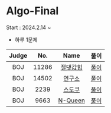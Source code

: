 # Algo-Final
Start : 2024.2.14 ~ 
- 하루 1문제

  
|   Judge   | No. | Name | 풀이 |
| :-----: | :------: | :------: | :------: | 
|   BOJ  | 11286 | [절댓값힙](https://www.acmicpc.net/problem/11286) | [풀이](https://github.com/smarfy99/Algorithm_Practice/blob/main/Algo/BOJ/BOJ_11286_%E1%84%8C%E1%85%A5%E1%86%AF%E1%84%83%E1%85%A2%E1%86%BA%E1%84%80%E1%85%A1%E1%86%B9%E1%84%92%E1%85%B5%E1%86%B8.java) |
|   BOJ  | 14502 | [연구소](https://www.acmicpc.net/problem/14502) | [풀이](https://github.com/smarfy99/Algorithm_Practice/blob/main/Algo/BOJ/BOJ_14502_%EC%97%B0%EA%B5%AC%EC%86%8C.java) |
|   BOJ  | 2239 | [스도쿠](https://www.acmicpc.net/problem/2239) | [풀이](https://github.com/smarfy99/Algorithm_Practice/blob/main/Algo/BOJ/BOJ_2239_%EC%8A%A4%EB%8F%84%EC%BF%A0.java) |
|   BOJ  | 9663 | [N-Queen](https://www.acmicpc.net/problem/9663) | [풀이](https://github.com/smarfy99/Algorithm_Practice/blob/main/Algo/BOJ/BOJ_9663_NQueen.java) |
